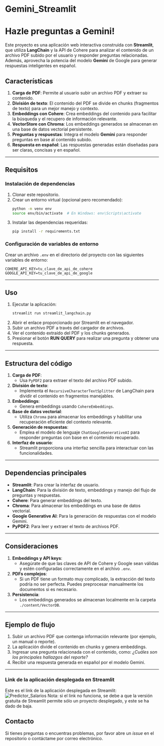 # Gemini_Streamlit
# Hazle preguntas a Gemini!

Este proyecto es una aplicación web interactiva construida con **Streamlit**, que utiliza **LangChain** y la API de Cohere para analizar el contenido de un archivo PDF subido por el usuario y responder preguntas relacionadas. Además, aprovecha la potencia del modelo **Gemini** de Google para generar respuestas inteligentes en español.

## Características

1. **Carga de PDF**: Permite al usuario subir un archivo PDF y extraer su contenido.
2. **División de texto**: El contenido del PDF se divide en chunks (fragmentos de texto) para un mejor manejo y contexto.
3. **Embeddings con Cohere**: Crea embeddings del contenido para facilitar la búsqueda y el recupero de información relevante.
4. **VectorStore con Chroma**: Los embeddings generados se almacenan en una base de datos vectorial persistente.
5. **Preguntas y respuestas**: Integra el modelo **Gemini** para responder preguntas en base al contenido subido.
6. **Respuesta en español**: Las respuestas generadas están diseñadas para ser claras, concisas y en español.

---

## Requisitos

### Instalación de dependencias

1. Clonar este repositorio.
2. Crear un entorno virtual (opcional pero recomendado):
   ```bash
   python -m venv env
   source env/bin/activate  # En Windows: env\Scripts\activate
   ```
3. Instalar las dependencias requeridas:
   ```bash
   pip install -r requirements.txt
   ```

### Configuración de variables de entorno

Crear un archivo `.env` en el directorio del proyecto con las siguientes variables de entorno:

```
COHERE_API_KEY=tu_clave_de_api_de_cohere
GOOGLE_API_KEY=tu_clave_de_api_de_google
```

---

## Uso

1. Ejecutar la aplicación:
   ```bash
   streamlit run streamlit_langchain.py
   ```
2. Abrir el enlace proporcionado por Streamlit en el navegador.
3. Subir un archivo PDF a través del cargador de archivos.
4. Ver el contenido extraído del PDF y los chunks generados.
5. Presionar el botón **RUN QUERY** para realizar una pregunta y obtener una respuesta.

---

## Estructura del código

1. **Carga de PDF**:
   - Usa `PyPDF2` para extraer el texto del archivo PDF subido.
2. **División de texto**:
   - Implementa el `RecursiveCharacterTextSplitter` de LangChain para dividir el contenido en fragmentos manejables.
3. **Embeddings**:
   - Genera embeddings usando `CohereEmbeddings`.
4. **Base de datos vectorial**:
   - Utiliza `Chroma` para almacenar los embeddings y habilitar una recuperación eficiente del contexto relevante.
5. **Generación de respuestas**:
   - Emplea el modelo de lenguaje `ChatGoogleGenerativeAI` para responder preguntas con base en el contenido recuperado.
6. **Interfaz de usuario**:
   - Streamlit proporciona una interfaz sencilla para interactuar con las funcionalidades.

---

## Dependencias principales

- **Streamlit**: Para crear la interfaz de usuario.
- **LangChain**: Para la división de texto, embeddings y manejo del flujo de preguntas y respuestas.
- **Cohere**: Para generar embeddings del texto.
- **Chroma**: Para almacenar los embeddings en una base de datos vectorial.
- **Google Generative AI**: Para la generación de respuestas con el modelo Gemini.
- **PyPDF2**: Para leer y extraer el texto de archivos PDF.

---

## Consideraciones

1. **Embeddings y API keys**:
   - Asegúrate de que las claves de API de Cohere y Google sean válidas y estén configuradas correctamente en el archivo `.env`.
2. **PDFs complejos**:
   - Si un PDF tiene un formato muy complicado, la extracción del texto podría no ser perfecta. Puedes preprocesar manualmente los documentos si es necesario.
3. **Persistencia**:
   - Los embeddings generados se almacenan localmente en la carpeta `./content/VectorDB`.

---

## Ejemplo de flujo

1. Subir un archivo PDF que contenga información relevante (por ejemplo, un manual o reporte).
2. La aplicación divide el contenido en chunks y genera embeddings.
3. Ingresar una pregunta relacionada con el contenido, como: *¿Cuáles son los principales hallazgos del reporte?*
4. Recibir una respuesta generada en español por el modelo Gemini.

---

### Link de la aplicación desplegada en Streamlit

Este es el link de la aplicación desplegada en Streamlit: ![Predictor_Salarios](https://geminiapp-l.streamlit.app/)
Nota: si el link no funciona, se debe a que la versión gratuita de Streamlit permite sólo un proyecto desplegado, y este se ha dado de baja.  

## Contacto

Si tienes preguntas o encuentras problemas, por favor abre un *issue* en el repositorio o contáctame por correo electrónico.

